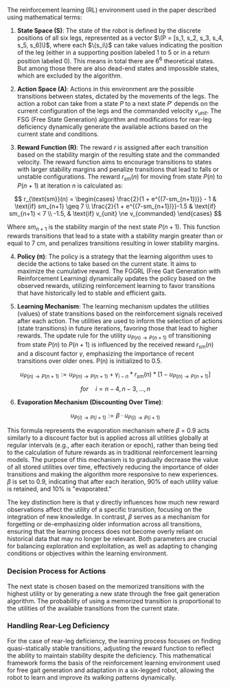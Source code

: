 The reinforcement learning (RL) environment used in the paper described using mathematical terms:

1. **State Space (S)**: The state of the robot is defined by the discrete positions of all six legs, represented as a vector $\(P = [s_1, s_2, s_3, s_4, s_5, s_6]\)$, where each $\(s_i\)$ can take values indicating the position of the leg (either in a supporting position labeled 1 to 5 or in a return position labeled 0). This means in total there are $6^{6}$ theoretical states. But among those there are also dead-end states and impossible states, which are excluded by the algorithm.

2. **Action Space (A)**: Actions in this environment are the possible transitions between states, dictated by the movements of the legs. The action a robot can take from a state $P$ to a next state $P'$ depends on the current configuration of the legs and the commanded velocity $v_{unit}$. The FSG (Free State Generation) algorithm and modifications for rear-leg deficiency dynamically generate the available actions based on the current state and conditions.

3. **Reward Function (R)**: The reward $r$ is assigned after each transition based on the stability margin of the resulting state and the commanded velocity. The reward function aims to encourage transitions to states with larger stability margins and penalize transitions that lead to falls or unstable configurations. The reward $r_{sm}(n)$ for moving from state $P(n)$ to $P(n+1)$ at iteration $n$ is calculated as:

$$
r_{\text{sm}}(n) = 
\begin{cases} 
\frac{2}{1 + e^{(7-sm_{n+1})}} - 1 & \text{if} sm_{n+1} \geq 7 \\
\frac{2}{1 + e^{(7-sm_{n+1})}}-1.5 & \text{if} sm_{n+1} < 7 \\
-1.5,                              & \text{if} v_{unit} \ne v_{commanded}
\end{cases}
$$


Where $sm_{n+1}$ is the stability margin of the next state $P(n+1)$.
This function rewards transitions that lead to a state with a stability margin greater than or equal to 7 cm, and penalizes transitions resulting in lower stability margins.

4. **Policy (π)**: The policy is a strategy that the learning algorithm uses to decide the actions to take based on the current state. It aims to maximize the cumulative reward. The FGGRL (Free Gait Generation with Reinforcement Learning) dynamically updates the policy based on the observed rewards, utilizing reinforcement learning to favor transitions that have historically led to stable and efficient gaits.

5. **Learning Mechanism**: The learning mechanism updates the utilities (values) of state transitions based on the reinforcement signals received after each action. The utilities are used to inform the selection of actions (state transitions) in future iterations, favoring those that lead to higher rewards. The update rule for the utility $u_{P(n) \rightarrow P(n+1)}$ of transitioning from state $P(n)$ to $P(n+1)$ is influenced by the received reward $r_{sm}(n)$ and a discount factor $\gamma$, emphasizing the importance of recent transitions over older ones. P(n) is initialized to 0.5.

$$ u_{P(n) \to P(n+1)} := u_{P(n) \to P(n+1)} + \gamma_{i-n} * r_{sm}(n) * [1 - u_{P(n) \to P(n+1)}] $$

$$for \quad i=n-4, n-3,...,n$$

6. **Evaporation Mechanism (Discounting Over Time)**:
   
$$ u_{P(i) \to P(i+1)} := \beta \cdot u_{P(i) \to P(i+1)} $$

This formula represents the evaporation mechanism where $\beta$  = 0.9 acts similarly to a discount factor but is applied across all utilities globally at regular intervals (e.g., after each iteration or epoch), rather than being tied to the calculation of future rewards as in traditional reinforcement learning models.
The purpose of this mechanism is to gradually decrease the value of all stored utilities over time, effectively reducing the importance of older transitions and making the algorithm more responsive to new experiences. $\beta$ is set to 0.9, indicating that after each iteration, 90% of each utility value is retained, and 10% is "evaporated."

The key distinction here is that $\gamma$ directly influences how much new reward observations affect the utility of a specific transition, focusing on the integration of new knowledge. In contrast, $\beta$ serves as a mechanism for forgetting or de-emphasizing older information across all transitions, ensuring that the learning process does not become overly reliant on historical data that may no longer be relevant. Both parameters are crucial for balancing exploration and exploitation, as well as adapting to changing conditions or objectives within the learning environment.

### Decision Process for Actions
The next state is chosen based on the memorized transitions with the highest utility or by generating a new state through the free gait generation algorithm. The probability of using a memorized transition is proportional to the utilities of the available transitions from the current state.

### Handling Rear-Leg Deficiency
For the case of rear-leg deficiency, the learning process focuses on finding quasi-statically stable transitions, adjusting the reward function to reflect the ability to maintain stability despite the deficiency.
This mathematical framework forms the basis of the reinforcement learning environment used for free gait generation and adaptation in a six-legged robot, allowing the robot to learn and improve its walking patterns dynamically.
